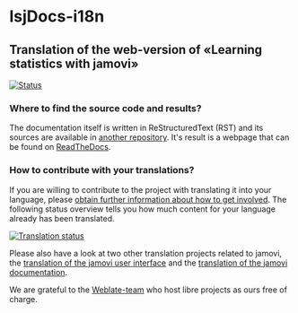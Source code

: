 # lsjDocs-i18n

## Translation of the web-version of «Learning statistics with jamovi»
[![Status](https://hosted.weblate.org/widgets/lsjdocs/-/svg-badge.svg)](https://hosted.weblate.org/engage/lsjdocs/)


### Where to find the source code and results?

The documentation itself is written in ReStructuredText (RST) and its sources are available in [another repository](https://github.com/sjentsch/lsjDocs). It's result is a webpage that can be found on [ReadTheDocs](https://lsj.readthedocs.org).


### How to contribute with your translations?

If you are willing to contribute to the project with translating it into your language, please [obtain further information about how to get involved](https://hosted.weblate.org/engage/lsjdocs/). The following status overview tells you how much content for your language already has been translated.

<a href="https://hosted.weblate.org/engage/lsjdocs/">
<img src="https://hosted.weblate.org/widgets/lsjdocs/-/multi-auto.svg" alt="Translation status" />
</a>

Please also have a look at two other translation projects related to jamovi, the [translation of the jamovi user interface](https://hosted.weblate.org/engage/jamovi/) and the [translation of the jamovi documentation](https://hosted.weblate.org/engage/jamovidocs/).

We are grateful to the [Weblate-team](https://weblate.org/) who host libre projects as ours free of charge.

